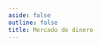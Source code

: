 ```yaml
---
aside: false
outline: false
title: Mercado de dinero
---
```


<script setup>
import { useRoute, useData } from 'vitepress'

const route = useRoute()

const { isDark } = useData()
</script>

<OAOperation operation-id="get-finanzas-fci-mercado-dinero-fecha" />

<!--@include: ./parts/get-finanzas-fci-mercado-dinero-fecha-footer.md -->
